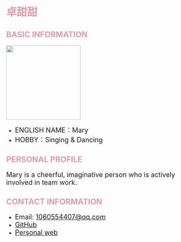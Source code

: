 

<h1 style="color: #e19cab;">卓甜甜</h1>

<h2 style="color: #e19cab;">BASIC INFORMATION</h2>

<img width="200" src="https://github.com/NexMaker-Fab/2024ZWU-IS-8-BUNBUN/raw/f01e0df987d35c9d4a48c9a76bff612d84ee472c/images/%E5%8D%93%E7%94%9C%E7%94%9C.jpg"></div>

- <font size="4">ENGLISH NAME：Mary</font>
- <font size="4">HOBBY：Singing & Dancing</font>

<h2 style="color: #e19cab;">PERSONAL PROFILE</h2>

<font size="4">Mary is a cheerful, imaginative person who is actively involved in team work.</font>

<h2 style="color: #e19cab;">CONTACT INFORMATION</h2>

- <font size="4">Email: 1060554407@qq.com</font>
- <font size="4">[GitHub](https://github.com/zhuotiantian1/ZTT/issues)</font>
- <font size="4">[Personal web](https://zhuotiantian1.github.io/ZTT/#/)</font>